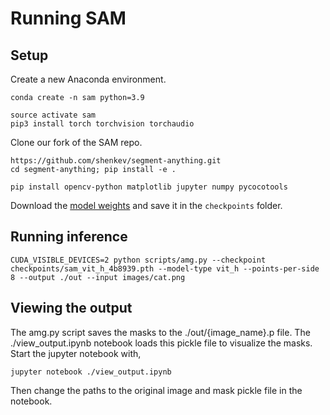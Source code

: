 # Running SAM

## Setup

Create a new Anaconda environment.

```https://github.com/shenkev/fc-clip.git
conda create -n sam python=3.9
```

```
source activate sam
pip3 install torch torchvision torchaudio
```

Clone our fork of the SAM repo.

```
https://github.com/shenkev/segment-anything.git
cd segment-anything; pip install -e .
```

```
pip install opencv-python matplotlib jupyter numpy pycocotools
```

Download the [model weights](https://huggingface.co/spaces/abhishek/StableSAM/blob/main/sam_vit_h_4b8939.pth) and save it in the `checkpoints` folder.

## Running inference


```
CUDA_VISIBLE_DEVICES=2 python scripts/amg.py --checkpoint checkpoints/sam_vit_h_4b8939.pth --model-type vit_h --points-per-side 8 --output ./out --input images/cat.png
```

## Viewing the output

The amg.py script saves the masks to the ./out/{image_name}.p file. The ./view_output.ipynb notebook loads this pickle file to visualize the masks. Start the jupyter notebook with,

```
jupyter notebook ./view_output.ipynb
```

Then change the paths to the original image and mask pickle file in the notebook.
